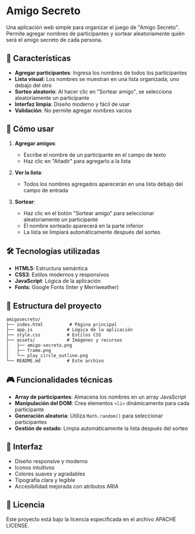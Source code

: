 # Amigo Secreto

Una aplicación web simple para organizar el juego de "Amigo Secreto". Permite agregar nombres de participantes y sortear aleatoriamente quién será el amigo secreto de cada persona.

## 🎯 Características

- **Agregar participantes**: Ingresa los nombres de todos los participantes
- **Lista visual**: Los nombres se muestran en una lista organizada, uno debajo del otro
- **Sorteo aleatorio**: Al hacer clic en "Sortear amigo", se selecciona aleatoriamente un participante
- **Interfaz limpia**: Diseño moderno y fácil de usar
- **Validación**: No permite agregar nombres vacíos

## 🚀 Cómo usar

1. **Agregar amigos**: 
   - Escribe el nombre de un participante en el campo de texto
   - Haz clic en "Añadir" para agregarlo a la lista

2. **Ver la lista**: 
   - Todos los nombres agregados aparecerán en una lista debajo del campo de entrada

3. **Sortear**:
   - Haz clic en el botón "Sortear amigo" para seleccionar aleatoriamente un participante
   - El nombre sorteado aparecerá en la parte inferior
   - La lista se limpiará automáticamente después del sorteo

## 🛠️ Tecnologías utilizadas

- **HTML5**: Estructura semántica
- **CSS3**: Estilos modernos y responsivos
- **JavaScript**: Lógica de la aplicación
- **Fonts**: Google Fonts (Inter y Merriweather)

## 📁 Estructura del proyecto

```
amigosecreto/
├── index.html          # Página principal
├── app.js             # Lógica de la aplicación
├── style.css          # Estilos CSS
├── assets/            # Imágenes y recursos
│   ├── amigo-secreto.png
│   ├── frame.png
│   └── play_circle_outline.png
└── README.md          # Este archivo
```

## 🎮 Funcionalidades técnicas

- **Array de participantes**: Almacena los nombres en un array JavaScript
- **Manipulación del DOM**: Crea elementos `<li>` dinámicamente para cada participante
- **Generación aleatoria**: Utiliza `Math.random()` para seleccionar participantes
- **Gestión de estado**: Limpia automáticamente la lista después del sorteo

## 🎨 Interfaz

- Diseño responsive y moderno
- Iconos intuitivos
- Colores suaves y agradables
- Tipografía clara y legible
- Accesibilidad mejorada con atributos ARIA

## 📝 Licencia

Este proyecto está bajo la licencia especificada en el archivo APACHE LICENSE.